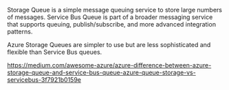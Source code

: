 Storage Queue is a simple message queuing service to store large numbers of messages.
Service Bus Queue is part of a broader messaging service that supports queuing, publish/subscribe, and more advanced integration patterns.

Azure Storage Queues are simpler to use but are less sophisticated and flexible than Service Bus queues.

https://medium.com/awesome-azure/azure-difference-between-azure-storage-queue-and-service-bus-queue-azure-queue-storage-vs-servicebus-3f7921b0159e
